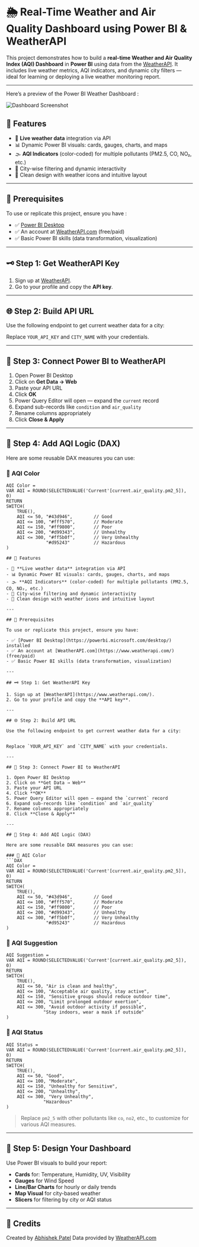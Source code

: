 # 🌦️ Real-Time Weather and Air Quality Dashboard using Power BI & WeatherAPI

This project demonstrates how to build a **real-time Weather and Air Quality Index (AQI) Dashboard** in **Power BI** using data from the [WeatherAPI](https://www.weatherapi.com/). It includes live weather metrics, AQI indicators, and dynamic city filters — ideal for learning or deploying a live weather monitoring report.

---

Here’s a preview of the Power BI Weather Dashboard :

![Dashboard Screenshot](https://github.com/AbhishekPatelAP/power_bi_weather_dashboard/blob/main/screenshots/1.png)



## 📌 Features

- 🔄 **Live weather data** integration via API  
- 📊 Dynamic Power BI visuals: cards, gauges, charts, and maps  
- 🌫️ **AQI Indicators** (color-coded) for multiple pollutants (PM2.5, CO, NO₂, etc.)  
- 📍 City-wise filtering and dynamic interactivity  
- 🎨 Clean design with weather icons and intuitive layout  

---

## 🔧 Prerequisites

To use or replicate this project, ensure you have :

- ✅ [Power BI Desktop](https://app.powerbi.com/groups/me/reports/1a283fdf-8bdf-47dc-9af7-0413840e76f8/7f5b1b168225399960d0?experience=power-bi)
- ✅ An account at [WeatherAPI.com](https://www.weatherapi.com/) (free/paid)  
- ✅ Basic Power BI skills (data transformation, visualization)  

---

## 🗝️ Step 1: Get WeatherAPI Key

1. Sign up at [WeatherAPI](https://www.weatherapi.com/).
2. Go to your profile and copy the **API key**.

---

## 🌐 Step 2: Build API URL

Use the following endpoint to get current weather data for a city:


Replace `YOUR_API_KEY` and `CITY_NAME` with your credentials.

---

## 🔌 Step 3: Connect Power BI to WeatherAPI

1. Open Power BI Desktop  
2. Click on **Get Data → Web**  
3. Paste your API URL  
4. Click **OK**  
5. Power Query Editor will open — expand the `current` record  
6. Expand sub-records like `condition` and `air_quality`  
7. Rename columns appropriately  
8. Click **Close & Apply**

---

## 🧠 Step 4: Add AQI Logic (DAX)

Here are some reusable DAX measures you can use:

### 🎨 AQI Color
```DAX
AQI Color = 
VAR AQI = ROUND(SELECTEDVALUE('Current'[current.air_quality.pm2_5]), 0)
RETURN
SWITCH(
    TRUE(),
    AQI <= 50, "#43d946",        // Good
    AQI <= 100, "#fff570",       // Moderate
    AQI <= 150, "#ff9800",       // Poor
    AQI <= 200, "#d99343",       // Unhealthy
    AQI <= 300, "#ff5b0f",       // Very Unhealthy
               "#d95243"         // Hazardous
)

## 📌 Features

- 🔄 **Live weather data** integration via API  
- 📊 Dynamic Power BI visuals: cards, gauges, charts, and maps  
- 🌫️ **AQI Indicators** (color-coded) for multiple pollutants (PM2.5, CO, NO₂, etc.)  
- 📍 City-wise filtering and dynamic interactivity  
- 🎨 Clean design with weather icons and intuitive layout  

---

## 🔧 Prerequisites

To use or replicate this project, ensure you have:

- ✅ [Power BI Desktop](https://powerbi.microsoft.com/desktop/) installed  
- ✅ An account at [WeatherAPI.com](https://www.weatherapi.com/) (free/paid)  
- ✅ Basic Power BI skills (data transformation, visualization)  

---

## 🗝️ Step 1: Get WeatherAPI Key

1. Sign up at [WeatherAPI](https://www.weatherapi.com/).
2. Go to your profile and copy the **API key**.

---

## 🌐 Step 2: Build API URL

Use the following endpoint to get current weather data for a city:


Replace `YOUR_API_KEY` and `CITY_NAME` with your credentials.

---

## 🔌 Step 3: Connect Power BI to WeatherAPI

1. Open Power BI Desktop  
2. Click on **Get Data → Web**  
3. Paste your API URL  
4. Click **OK**  
5. Power Query Editor will open — expand the `current` record  
6. Expand sub-records like `condition` and `air_quality`  
7. Rename columns appropriately  
8. Click **Close & Apply**

---

## 🧠 Step 4: Add AQI Logic (DAX)

Here are some reusable DAX measures you can use:

### 🎨 AQI Color
```DAX
AQI Color = 
VAR AQI = ROUND(SELECTEDVALUE('Current'[current.air_quality.pm2_5]), 0)
RETURN
SWITCH(
    TRUE(),
    AQI <= 50, "#43d946",        // Good
    AQI <= 100, "#fff570",       // Moderate
    AQI <= 150, "#ff9800",       // Poor
    AQI <= 200, "#d99343",       // Unhealthy
    AQI <= 300, "#ff5b0f",       // Very Unhealthy
               "#d95243"         // Hazardous
)
````

### 🧾 AQI Suggestion

```DAX
AQI Suggestion = 
VAR AQI = ROUND(SELECTEDVALUE('Current'[current.air_quality.pm2_5]), 0)
RETURN
SWITCH(
    TRUE(),
    AQI <= 50, "Air is clean and healthy",
    AQI <= 100, "Acceptable air quality, stay active",
    AQI <= 150, "Sensitive groups should reduce outdoor time",
    AQI <= 200, "Limit prolonged outdoor exertion",
    AQI <= 300, "Avoid outdoor activity if possible",
              "Stay indoors, wear a mask if outside"
)
```

### 🚦 AQI Status

```DAX
AQI Status = 
VAR AQI = ROUND(SELECTEDVALUE('Current'[current.air_quality.pm2_5]), 0)
RETURN
SWITCH(
    TRUE(),
    AQI <= 50, "Good",
    AQI <= 100, "Moderate",
    AQI <= 150, "Unhealthy for Sensitive",
    AQI <= 200, "Unhealthy",
    AQI <= 300, "Very Unhealthy",
              "Hazardous"
)
```

> Replace `pm2_5` with other pollutants like `co`, `no2`, etc., to customize for various AQI measures.

---

## 🧱 Step 5: Design Your Dashboard

Use Power BI visuals to build your report:

* **Cards** for: Temperature, Humidity, UV, Visibility
* **Gauges** for Wind Speed
* **Line/Bar Charts** for hourly or daily trends
* **Map Visual** for city-based weather
* **Slicers** for filtering by city or AQI status

---

## 🙌 Credits

Created by [Abhishek Patel](https://github.com/AbhishekPatelAP)
Data provided by [WeatherAPI.com](https://www.weatherapi.com/)


